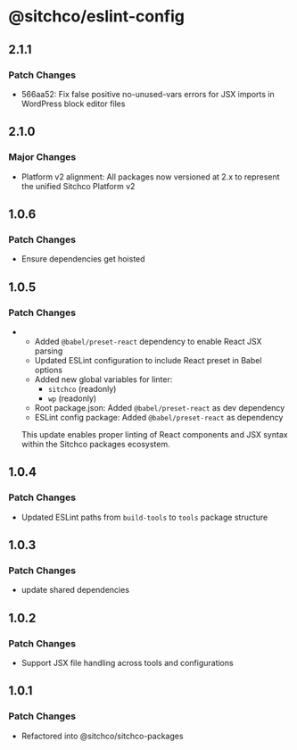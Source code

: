 # @sitchco/eslint-config

## 2.1.1

### Patch Changes

- 566aa52: Fix false positive no-unused-vars errors for JSX imports in WordPress block editor files

## 2.1.0

### Major Changes

- Platform v2 alignment: All packages now versioned at 2.x to represent the unified Sitchco Platform v2

## 1.0.6

### Patch Changes

- Ensure dependencies get hoisted

## 1.0.5

### Patch Changes

- - Added `@babel/preset-react` dependency to enable React JSX parsing
  - Updated ESLint configuration to include React preset in Babel options
  - Added new global variables for linter:
    - `sitchco` (readonly)
    - `wp` (readonly)
  - Root package.json: Added `@babel/preset-react` as dev dependency
  - ESLint config package: Added `@babel/preset-react` as dependency

  This update enables proper linting of React components and JSX syntax within the Sitchco packages ecosystem.

## 1.0.4

### Patch Changes

- Updated ESLint paths from `build-tools` to `tools` package structure

## 1.0.3

### Patch Changes

- update shared dependencies

## 1.0.2

### Patch Changes

- Support JSX file handling across tools and configurations

## 1.0.1

### Patch Changes

- Refactored into @sitchco/sitchco-packages
